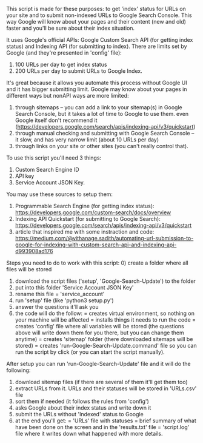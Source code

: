 This script is made for these purposes: to get 'index' status for URLs on your site and to submit non-indexed URLs to Google Search Console. 
This way Google will know about your pages and their content (new and old) faster and you'll be sure about their index situation.

It uses Google's official APIs: Google Custom Search API (for getting index status) and Indexing API (for submitting to index).
There are limits set by Google (and they're presented in 'config' file):
1) 100 URLs per day to get index status
2) 200 URLs per day to submit URLs to Google Index.

It's great because it allows you automate this process without Google UI and it has bigger submitting limit. Google may know about your pages in different ways but nonAPI ways are more limited:
1) through sitemaps – you can add a link to your sitemap(s) in Google Search Console, but it takes a lot of time to Google to use them. even Google itself don't recommend it (https://developers.google.com/search/apis/indexing-api/v3/quickstart)
2) through manual checking and submitting with Google Search Console – it slow, and has very narrow limit (about 10 URLs per day)
3) through links on your site or other sites (you can't really control that).

To use this script you'll need 3 things:
1) Custom Search Engine ID
2) API key
3) Service Account JSON Key.

You may use these sources to setup them:
1) Programmable Search Engine (for getting index status): https://developers.google.com/custom-search/docs/overview
2) Indexing API Quickstart (for submitting to Google Search): https://developers.google.com/search/apis/indexing-api/v3/quickstart
3) article that inspired me with some instraction and code: https://medium.com/@vithanage.sadith/automating-url-submission-to-google-for-indexing-with-custom-search-api-and-indexing-api-d993908ad176

Steps you need to do to work with this script:
0) create a folder where all files will be stored
1) download the script files ('setup', 'Google-Search-Update') to the folder
2) put into this folder 'Service Account JSON Key'
3) rename this file = 'service_account'
4) run 'setup' file (like 'python3 setup.py')
5) answer the questions it'll ask you
6) the code will do the follow:
  = creates virtual environment, so nothing on your machine will be affected
  = installs things it needs to run the code
  = creates 'config' file where all variables will be stored (the questions above will write down them for you there, but you can change them anytime)
  = creates 'sitemap' folder (there downloaded sitemaps will be stored)
  = creates 'run-Google-Search-Update.command' file so you can run the script by click (or you can start the script manually).

After setup you can run 'run-Google-Search-Update' file and it will do the following:
1) download sitemap files (if there are several of them it'll get them too)
2) extract URLs from it. URLs and their statuses will be stored in 'URLs.csv' file
3) sort them if needed (it follows the rules from 'config')
4) asks Google about their index status and write down it 
5) submit the URLs without 'Indexed' status to Google
6) at the end you'll get:
   = 'URLs' file with statuses
   = brief summary of what have been done on the screen and in the 'results.txt' file
   = 'script.log' file where it writes down what happened with more details.
